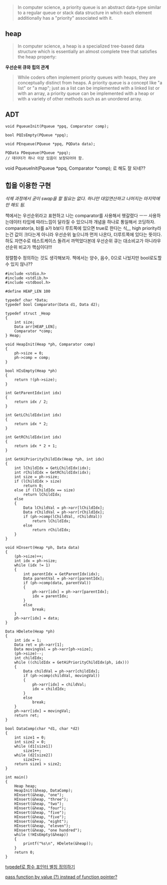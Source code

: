 
> In computer science, a priority queue is an abstract data-type similar to a regular queue or stack data structure in which each element additionally has a "priority" associated with it.

## heap

> In computer science, a heap is a specialized tree-based data structure which is essentially an almost complete tree that satisfies the heap property:

**우선순위 큐와 힙의 관계**

> While coders often implement priority queues with heaps, they are conceptually distinct from heaps. A priority queue is a concept like "a list" or "a map"; just as a list can be implemented with a linked list or with an array, a priority queue can be implemented with a heap or with a variety of other methods such as an unordered array.

## ADT

```{class="language-c"}
void PqueueInit(Pqueue *ppq, Comparator comp);

bool PQIsEmpty(PQueue *ppq);

void PEnqueue(PQueue *ppq, PQData data);

PQData PDequeue(PQueue *ppq);
// 데이터가 하나 이상 있음이 보장되어야 함.
```

void PqueueInit(Pqueue *ppq, Comparator *comp); 로 해도 잘 되네??

## 힙을 이용한 구현

_삭제 과정에서 굳이 swap을 할 필요는 없다. 하나만 대입연산하고 나머지는 마지막에만 해도 됨._

책에서는 우선순위라고 표현하고 나는 comparator를 사용해서 헷갈렸다 ㅡㅡ 사용하는데이터 타입에 따라느낌이 달라질 수 있으니까 개념을 하나로 통일해서 코딩하자. comparator(a, b)를 a가 b보다 루트쪽에 있으면 true로 한다는 식,,, high priority라는건 값이 크다는게 아니라 우선순위 높으니까 먼저 나온다, 더루트쪽에 있다는 뜻이다. 하도 자연수로 테스트케이스 돌려서 까먹었다본데 우선순위 큐는 대소비교가 아니라우선순위 비교가 핵심이다!!!

정렬함수 정의하는 것도 생각해보자. 책에서는 양수, 음수, 0으로 나눴지만 bool로도할 수 있지 않나??

```{class="language-c"}
#include <stdio.h>
#include <stdlib.h>
#include <stdbool.h>

#define HEAP_LEN 100

typedef char *Data;
typedef bool Comparator(Data d1, Data d2);

typedef struct _Heap
{
    int size;
    Data arr[HEAP_LEN];
    Comparator *comp;
} Heap;

void HeapInit(Heap *ph, Comparator comp)
{
    ph->size = 0;
    ph->comp = comp;
}

bool HIsEmpty(Heap *ph)
{
    return !(ph->size);
}

int GetParentIdx(int idx)
{
    return idx / 2;
}

int GetLChildIdx(int idx)
{
    return idx * 2;
}

int GetRChildIdx(int idx)
{
    return idx * 2 + 1;
}

int GetHiPriorityChildIdx(Heap *ph, int idx)
{
    int lChildIdx = GetLChildIdx(idx);
    int rChildIdx = GetRChildIdx(idx);
    int size = ph->size;
    if (lChildIdx > size)
        return 0;
    else if (lChildIdx == size)
        return lChildIdx;
    else
    {
        Data lChildVal = ph->arr[lChildIdx];
        Data rChildVal = ph->arr[rChildIdx];
        if (ph->comp(lChildVal, rChildVal))
            return lChildIdx;
        else
            return rChildIdx;
    }
}

void HInsert(Heap *ph, Data data)
{
    (ph->size)++;
    int idx = ph->size;
    while (idx != 1)
    {
        int parentIdx = GetParentIdx(idx);
        Data parentVal = ph->arr[parentIdx];
        if (ph->comp(data, parentVal))
        {
            ph->arr[idx] = ph->arr[parentIdx];
            idx = parentIdx;
        }
        else
            break;
    }
    ph->arr[idx] = data;
}

Data HDelete(Heap *ph)
{
    int idx = 1;
    Data ret = ph->arr[1];
    Data movingVal = ph->arr[ph->size];
    (ph->size)--;
    int childIdx;
    while ((childIdx = GetHiPriorityChildIdx(ph, idx)))
    {
        Data childVal = ph->arr[childIdx];
        if (ph->comp(childVal, movingVal))
        {
            ph->arr[idx] = childVal;
            idx = childIdx;
        }
        else
            break;
    }
    ph->arr[idx] = movingVal;
    return ret;
}

bool DataComp(char *d1, char *d2)
{
    int size1 = 0;
    int size2 = 0;
    while (d1[size1])
        size1++;
    while (d2[size2])
        size2++;
    return size1 > size2;
}

int main()
{
    Heap heap;
    HeapInit(&heap, DataComp);
    HInsert(&heap, "one");
    HInsert(&heap, "three");
    HInsert(&heap, "two");
    HInsert(&heap, "four");
    HInsert(&heap, "five");
    HInsert(&heap, "five");
    HInsert(&heap, "eight");
    HInsert(&heap, "eleven");
    HInsert(&heap, "one hundred");
    while (!HIsEmpty(&heap))
    {
        printf("%s\n", HDelete(&heap));
    }
    return 0;
}
```

[typedef로 함수 포인터 별칭 정의하기](https://dojang.io/mod/page/view.php?id=601)

[pass function by value (?) instead of function pointer?](https://stackoverflow.com/questions/7111251/pass-function-by-value-instead-of-function-pointer)
